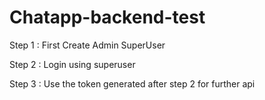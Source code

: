 ﻿# Chatapp-backend-test

Step 1 : First Create Admin SuperUser

Step 2 : Login using superuser

Step 3 : Use the token generated after step 2 for further api
